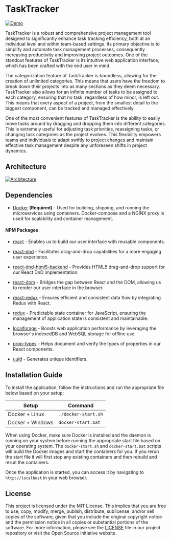 # TaskTracker
[![Demo](https://i.imgur.com/VEtS8TO.jpg)](https://i.imgur.com/VEtS8TO.jpg)

TaskTracker is a robust and comprehensive project management tool designed to significantly enhance task tracking efficiency, both at an individual level and within team-based settings. Its primary objective is to simplify and automate task management processes, consequently increasing productivity and improving project outcomes. One of the standout features of TaskTracker is its intuitive web application interface, which has been crafted with the end user in mind.

The categorization feature of TaskTracker is boundless, allowing for the creation of unlimited categories. This means that users have the freedom to break down their projects into as many sections as they deem necessary. TaskTracker also allows for an infinite number of tasks to be assigned to each category, ensuring that no task, regardless of how minor, is left out. This means that every aspect of a project, from the smallest detail to the biggest component, can be tracked and managed effectively.

One of the most convenient features of TaskTracker is the ability to easily move tasks around by dragging and dropping them into different categories. This is extremely useful for adjusting task priorities, reassigning tasks, or changing task categories as the project evolves. This flexibility empowers teams and individuals to adapt swiftly to project changes and maintain effective task management despite any unforeseen shifts in project dynamics.

## Architecture

[![Architecture](https://i.imgur.com/yHKmu4y.jpg)](https://i.imgur.com/yHKmu4y.jpg)

## Dependencies

- [Docker](https://www.docker.com/) **(Required)** - Used for building, shipping, and running the microservices using containers. Docker-compose and a NGINX proxy is used for scalability and container management.

#### NPM Packages

- [react](https://www.npmjs.com/package/react) - Enables us to build our user interface with reusable components.

- [react-dnd](https://www.npmjs.com/package/react-dnd) - Facilitates drag-and-drop capabilities for a more engaging user experience.

- [react-dnd-html5-backend](https://www.npmjs.com/package/react-dnd-html5-backend) - Provides HTML5 drag-and-drop support for our React DnD implementation.

- [react-dom](https://www.npmjs.com/package/react-dom) - Bridges the gap between React and the DOM, allowing us to render our user interface in the browser.

- [react-redux](https://www.npmjs.com/package/react-redux) - Ensures efficient and consistent data flow by integrating Redux with React.

- [redux](https://www.npmjs.com/package/redux) - Predictable state container for JavaScript, ensuring the management of application state is consistent and maintainable.

- [localforage](https://www.npmjs.com/package/localforage) - Boosts web application performance by leveraging the browser's indexedDB and WebSQL storage for offline use.

- [prop-types](https://www.npmjs.com/package/prop-types) - Helps document and verify the types of properties in our React components.

- [uuid](https://www.npmjs.com/package/uuid) - Generates unique identifiers.

## Installation Guide

To install the application, follow the instructions and run the appropriate file below based on your setup:

| Setup       | Command        |
|-------------|----------------|
| Docker + Linux    | `./docker-start.sh` |
| Docker + Windows  | `docker-start.bat` |

When using Docker, make sure Docker is installed and the daemon is running on your system before running the appropriate start file based on your operating system. The `docker-start.sh` and `docker-start.bat` scripts will build the Docker images and start the containers for you. If you rerun the start file it will first stop any existing containers and then rebuild and rerun the containers.

Once the application is started, you can access it by navigating to `http://localhost` in your web browser.

## License

This project is licensed under the MIT License. This implies that you are free to use, copy, modify, merge, publish, distribute, sublicense, and/or sell copies of the software, given that you include the original copyright notice and the permission notice in all copies or substantial portions of the software. For more information, please see the [LICENSE](LICENSE) file in our project repository or visit the Open Source Initiative website.
